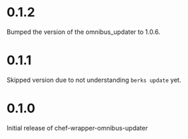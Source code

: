 # 0.1.2

Bumped the version of the omnibus_updater to 1.0.6.

# 0.1.1

Skipped version due to not understanding `berks update` yet.

# 0.1.0

Initial release of chef-wrapper-omnibus-updater
